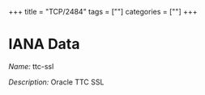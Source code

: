 +++
title = "TCP/2484"
tags = [""]
categories = [""]
+++

# IANA Data

_Name:_ ttc-ssl

_Description:_ Oracle TTC SSL

